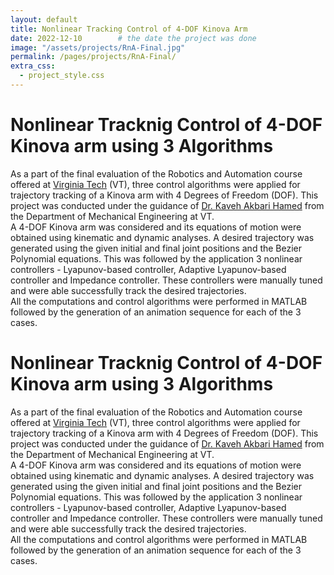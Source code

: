 ```yaml
---
layout: default
title: Nonlinear Tracking Control of 4-DOF Kinova Arm
date: 2022-12-10        # the date the project was done
image: "/assets/projects/RnA-Final.jpg"
permalink: /pages/projects/RnA-Final/
extra_css:
  - project_style.css
---
```


<!-- paste the body from RnA-Final.html here -->
<div class="content_desktop">
    <div class="content_desktop">
        <div class="projects">
            <h1>Nonlinear Tracknig Control of 4-DOF Kinova arm using 3 Algorithms</h1>
            <p>
                As a part of the final evaluation of the Robotics and Automation course offered at <a href="https://vt.edu">Virginia Tech</a> (VT), three control algorithms were applied 
                for trajectory tracking of a Kinova arm with 4 Degrees of Freedom (DOF). This project was conducted under the guidance of 
                <a href="https://scholar.google.com/citations?user=aOboTjAAAAAJ&hl=en">Dr. Kaveh Akbari Hamed</a> from the Department of Mechanical Engineering at VT.<br>
                A 4-DOF Kinova arm was considered and its equations of motion were obtained using kinematic and dynamic analyses. A desired trajectory was generated using the given
                initial and final joint positions and the Bezier Polynomial equations. This was followed by the application 3 nonlinear controllers - Lyapunov-based controller, 
                Adaptive Lyapunov-based controller and Impedance controller. These controllers were manually tuned and were able successfully track the desired trajectories.<br>
                All the computations and control algorithms were performed in MATLAB followed by the generation of an animation sequence for each of the 3 cases.
            </p>
        </div>
        <!-- <div class="project-photo">
            <img src="assets/NPR-STAR.png">
        </div> -->
    </div>
    <!-- Page content for mobile-->
    <div class="content_mobile">
        <div class="projects_mobile">
            <h1>Nonlinear Tracknig Control of 4-DOF Kinova arm using 3 Algorithms</h1>
            <p>
                As a part of the final evaluation of the Robotics and Automation course offered at <a href="https://vt.edu">Virginia Tech</a> (VT), three control algorithms were applied 
                for trajectory tracking of a Kinova arm with 4 Degrees of Freedom (DOF). This project was conducted under the guidance of 
                <a href="https://scholar.google.com/citations?user=aOboTjAAAAAJ&hl=en">Dr. Kaveh Akbari Hamed</a> from the Department of Mechanical Engineering at VT.<br>
                A 4-DOF Kinova arm was considered and its equations of motion were obtained using kinematic and dynamic analyses. A desired trajectory was generated using the given
                initial and final joint positions and the Bezier Polynomial equations. This was followed by the application 3 nonlinear controllers - Lyapunov-based controller, 
                Adaptive Lyapunov-based controller and Impedance controller. These controllers were manually tuned and were able successfully track the desired trajectories.<br>
                All the computations and control algorithms were performed in MATLAB followed by the generation of an animation sequence for each of the 3 cases.
            </p>
        </div>
        <!-- <div class="project-photo">
            <img src="assets/NPR-STAR.png">
        </div> -->
    </div>
